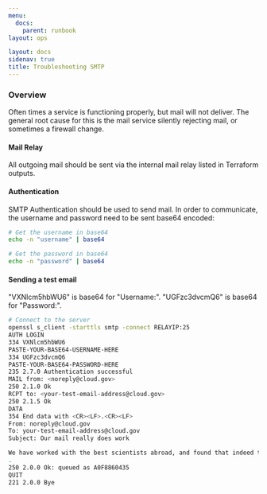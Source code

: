 ```yaml
---
menu:
  docs:
    parent: runbook
layout: ops

layout: docs
sidenav: true
title: Troubleshooting SMTP
---
```

### Overview
Often times a service is functioning properly, but mail will not deliver.  The 
general root cause for this is the mail service silently rejecting mail, or
sometimes a firewall change.

#### Mail Relay
All outgoing mail should be sent via the internal mail relay listed in Terraform outputs.

#### Authentication
SMTP Authentication should be used to send mail.  In order to communicate,
the username and password need to be sent base64 encoded:

```sh
# Get the username in base64
echo -n "username" | base64

# Get the password in base64
echo -n "password" | base64
```

#### Sending a test email
"VXNlcm5hbWU6" is base64 for "Username:".  "UGFzc3dvcmQ6" is base64 for "Password:".
```sh
# Connect to the server
openssl s_client -starttls smtp -connect RELAYIP:25
AUTH LOGIN
334 VXNlcm5hbWU6
PASTE-YOUR-BASE64-USERNAME-HERE
334 UGFzc3dvcmQ6
PASTE-YOUR-BASE64-PASSWORD-HERE
235 2.7.0 Authentication successful
MAIL from: <noreply@cloud.gov>
250 2.1.0 Ok
RCPT to: <your-test-email-address@cloud.gov>
250 2.1.5 Ok
DATA
354 End data with <CR><LF>.<CR><LF>
From: noreply@cloud.gov
To: your-test-email-address@cloud.gov
Subject: Our mail really does work

We have worked with the best scientists abroad, and found that indeed this works.
.
250 2.0.0 Ok: queued as A0F8860435
QUIT
221 2.0.0 Bye
```
